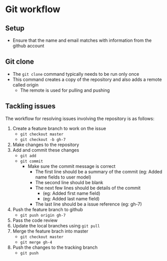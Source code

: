 # Git workflow

## Setup
* Ensure that the name and email matches with information from the github account

## Git clone
* The ```git clone``` command typically needs to be run only once
* This command creates a copy of the repository and also adds a remote called origin
  * The remote is used for pulling and pushing
  
## Tackling issues
The workflow for resolving issues involving the repository is as follows:
 1. Create a feature branch to work on the issue
    * ```git checkout master```
    * ```git checkout -b gh-7```
 2. Make changes to the repository
 3. Add and commit these changes
    * ```git add```
    * ```git commit```
      * Make sure the commit message is correct
        * The first line should be a summary of the commit (eg: Added name fields to user model)
        * The second line should be blank
        * The next few lines should be details of the commit
          * (eg: Added first name field)
          * (eg: Added last name field)
        * The last line should be a issue reference (eg: gh-7)
 4. Push the feature branch to github
    * ```git push origin gh-7```
 5. Pass the code review
 6. Update the local branches using ```git pull```
 7. Merge the feature brach into master
    * ```git checkout master```
    * ```git merge gh-4```
 8. Push the changes to the tracking branch
    * ```git push```
  
